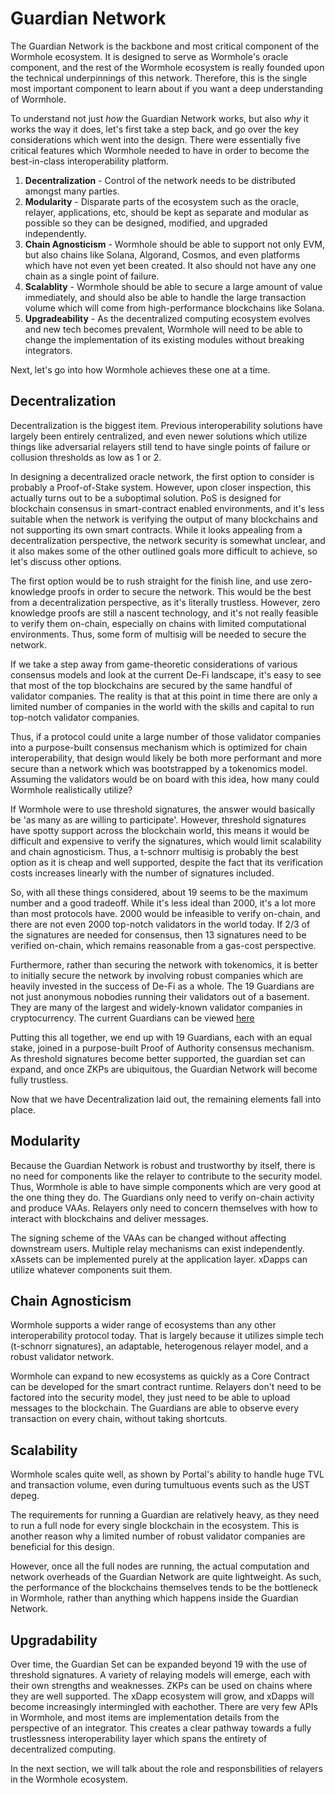 # Guardian Network

The Guardian Network is the backbone and most critical component of the Wormhole ecosystem. It is designed to serve as Wormhole's oracle component, and the rest of the Wormhole ecosystem is really founded upon the technical underpinnings of this network. Therefore, this is the single most important component to learn about if you want a deep understanding of Wormhole.

To understand not just _how_ the Guardian Network works, but also _why_ it works the way it does, let's first take a step back, and go over the key considerations which went into the design. There were essentially five critical features which Wormhole needed to have in order to become the best-in-class interoperability platform.

1. **Decentralization** - Control of the network needs to be distributed amongst many parties.
2. **Modularity** - Disparate parts of the ecosystem such as the oracle, relayer, applications, etc, should be kept as separate and modular as possible so they can be designed, modified, and upgraded independently.
3. **Chain Agnosticism** - Wormhole should be able to support not only EVM, but also chains like Solana, Algorand, Cosmos, and even platforms which have not even yet been created. It also should not have any one chain as a single point of failure.
4. **Scalablity** - Wormhole should be able to secure a large amount of value immediately, and should also be able to handle the large transaction volume which will come from high-performance blockchains like Solana.
5. **Upgradeability** - As the decentralized computing ecosystem evolves and new tech becomes prevalent, Wormhole will need to be able to change the implementation of its existing modules without breaking integrators.

Next, let's go into how Wormhole achieves these one at a time.

## Decentralization

Decentralization is the biggest item. Previous interoperability solutions have largely been entirely centralized, and even newer solutions which utilize things like adversarial relayers still tend to have single points of failure or collusion thresholds as low as 1 or 2.

In designing a decentralized oracle network, the first option to consider is probably a Proof-of-Stake system. However, upon closer inspection, this actually turns out to be a suboptimal solution. PoS is designed for blockchain consensus in smart-contract enabled environments, and it's less suitable when the network is verifying the output of many blockchains and not supporting its own smart contracts. While it looks appealing from a decentralization perspective, the network security is somewhat unclear, and it also makes some of the other outlined goals more difficult to achieve, so let's discuss other options.

The first option would be to rush straight for the finish line, and use zero-knowledge proofs in order to secure the network. This would be the best from a decentralization perspective, as it's literally trustless. However, zero knowledge proofs are still a nascent technology, and it's not really feasible to verify them on-chain, especially on chains with limited computational environments. Thus, some form of multisig will be needed to secure the network.

If we take a step away from game-theoretic considerations of various consensus models and look at the current De-Fi landscape, it's easy to see that most of the top blockchains are secured by the same handful of validator companies. The reality is that at this point in time there are only a limited number of companies in the world with the skills and capital to run top-notch validator companies.

Thus, if a protocol could unite a large number of those validator companies into a purpose-built consensus mechanism which is optimized for chain interoperability, that design would likely be both more performant and more secure than a network which was bootstrapped by a tokenomics model. Assuming the validators would be on board with this idea, how many could Wormhole realistically utilize?

If Wormhole were to use threshold signatures, the answer would basically be 'as many as are willing to participate'. However, threshold signatures have spotty support across the blockchain world, this means it would be difficult and expensive to verify the signatures, which would limit scalability and chain agnosticism. Thus, a t-schnorr multisig is probably the best option as it is cheap and well supported, despite the fact that its verification costs increases linearly with the number of signatures included.

So, with all these things considered, about 19 seems to be the maximum number and a good tradeoff. While it's less ideal than 2000, it's a lot more than most protocols have. 2000 would be infeasible to verify on-chain, and there are not even 2000 top-notch validators in the world today. If 2/3 of the signatures are needed for consensus, then 13 signatures need to be verified on-chain, which remains reasonable from a gas-cost perspective.

Furthermore, rather than securing the network with tokenomics, it is better to initially secure the network by involving robust companies which are heavily invested in the success of De-Fi as a whole. The 19 Guardians are not just anonymous nobodies running their validators out of a basement. They are many of the largest and widely-known validator companies in cryptocurrency. The current Guardians can be viewed [here](https://wormholenetwork.com/network/)

Putting this all together, we end up with 19 Guardians, each with an equal stake, joined in a purpose-built Proof of Authority consensus mechanism. As threshold signatures become better supported, the guardian set can expand, and once ZKPs are ubiquitous, the Guardian Network will become fully trustless.

Now that we have Decentralization laid out, the remaining elements fall into place.

## Modularity

Because the Guardian Network is robust and trustworthy by itself, there is no need for components like the relayer to contribute to the security model. Thus, Wormhole is able to have simple components which are very good at the one thing they do. The Guardians only need to verify on-chain activity and produce VAAs. Relayers only need to concern themselves with how to interact with blockchains and deliver messages.

The signing scheme of the VAAs can be changed without affecting downstream users. Multiple relay mechanisms can exist independently. xAssets can be implemented purely at the application layer. xDapps can utilize whatever components suit them.

## Chain Agnosticism

Wormhole supports a wider range of ecosystems than any other interoperability protocol today. That is largely because it utilizes simple tech (t-schnorr signatures), an adaptable, heterogenous relayer model, and a robust validator network.

Wormhole can expand to new ecosystems as quickly as a Core Contract can be developed for the smart contract runtime. Relayers don't need to be factored into the security model, they just need to be able to upload messages to the blockchain. The Guardians are able to observe every transaction on every chain, without taking shortcuts.

## Scalability

Wormhole scales quite well, as shown by Portal's ability to handle huge TVL and transaction volume, even during tumultuous events such as the UST depeg.

The requirements for running a Guardian are relatively heavy, as they need to run a full node for every single blockchain in the ecosystem. This is another reason why a limited number of robust validator companies are beneficial for this design.

However, once all the full nodes are running, the actual computation and network overheads of the Guardian Network are quite lightweight. As such, the performance of the blockchains themselves tends to be the bottleneck in Wormhole, rather than anything which happens inside the Guardian Network.

## Upgradability

Over time, the Guardian Set can be expanded beyond 19 with the use of threshold signatures. A variety of relaying models will emerge, each with their own strengths and weaknesses. ZKPs can be used on chains where they are well supported. The xDapp ecosystem will grow, and xDapps will become increasingly intermingled with eachother. There are very few APIs in Wormhole, and most items are implementation details from the perspective of an integrator. This creates a clear pathway towards a fully trustlessness interoperability layer which spans the entirety of decentralized computing.

In the next section, we will talk about the role and responsbilities of relayers in the Wormhole ecosystem.
